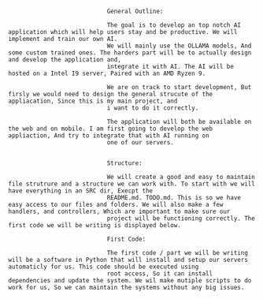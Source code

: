 								General Outline:
								
								The goal is to develop an top notch AI application which will help users stay and be productive. We will implement and train our own AI.
								We will mainly use the OLLAMA models, And some custom trained ones. The harders part will be to actually design and develop the application and,
								integrate it with AI. The AI will be hosted on a Intel I9 server, Paired with an AMD Ryzen 9.

								We are on track to start development, But firsly we would need to design the general strucute of the appliacation, Since this is my main project, and 
								i want to do it correctly. 

								The application will both be available on the web and on mobile. I am first going to develop the web appliaction, And try to integrate that with AI running on
								one of our servers.
							
					
								Structure:

								We will create a good and easy to maintain file strutrure and a structure we can work with. To start with we will have everything in an SRC dir, Execpt the
								README.md. TODO.md. This is so we have easy access to our files and folders. We will also make a few handlers, and controllers, Which are important to make sure our
								project will be functioning correctly. The first code we will be writing is displayed below.

								First Code:
		
								The first code / part we will be writing will be a software in Python that will install and setup our servers automaticly for us. This code should be executed using
								root access, So it can install dependencies and update the system. We wil make mutiple scripts to do work for us, So we can maintain the systems without any big issues.
